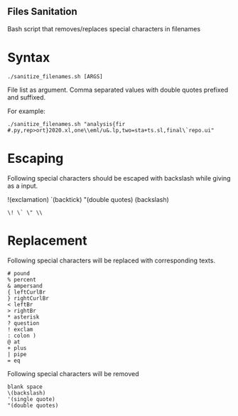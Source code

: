 ## Files Sanitation
Bash script that removes/replaces special characters in filenames

# Syntax

```
./sanitize_filenames.sh [ARGS]
``` 
File list as argument. Comma separated values with double quotes prefixed and suffixed.

For example:

```
./sanitize_filenames.sh "analysis{fir #.py,rep>ort}2020.xl,one\\eml/u&.lp,two=sta+ts.sl,final\`repo.ui"
``` 

# Escaping

Following special characters should be escaped with backslash while giving as a input. 

!(exclamation) `(backtick) "(double quotes) \(backslash)

```
\! \` \" \\
``` 

# Replacement

Following special characters will be replaced with corresponding texts.

```
# pound
% percent
& ampersand
{ leftCurlBr
} rightCurlBr
< leftBr
> rightBr
* asterisk
? question
! exclam
: colon )
@ at
+ plus
| pipe
= eq
```

Following special characters will be removed

```
blank space
\(backslash)
'(single quote)
"(double quotes)








